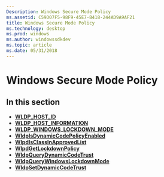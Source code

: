 ```yaml
---
Description: Windows Secure Mode Policy
ms.assetid: C59D07F5-98F9-45E7-B418-244AD9A9AF21
title: Windows Secure Mode Policy
ms.technology: desktop
ms.prod: windows
ms.author: windowssdkdev
ms.topic: article
ms.date: 05/31/2018
---
```


# Windows Secure Mode Policy

## In this section

-   [**WLDP\_HOST\_ID**](wldp-host-id.md)
-   [**WLDP\_HOST\_INFORMATION**](wldp-host-information.md)
-   [**WLDP\_WINDOWS\_LOCKDOWN\_MODE**](wldp-windows-lockdown-mode.md)
-   [**WldpIsDynamicCodePolicyEnabled**](wldpisdynamiccodepolicyenabled.md)
-   [**WlpdIsClassInApprovedList**](wlpdisclassinapprovedlist.md)
-   [**WlpdGetLockdownPolicy**](wlpdgetlockdownpolicy.md)
-   [**WldpQueryDynamicCodeTrust**](wldpquerydynamiccodetrust.md)
-   [**WldpQueryWindowsLockdownMode**](wldpquerywindowslockdownmode.md)
-   [**WldpSetDynamicCodeTrust**](wldpsetdynamiccodetrust.md)

 

 



